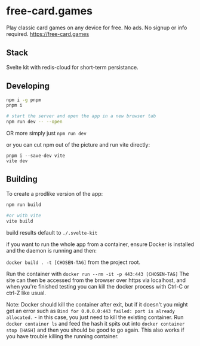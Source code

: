 # free-card.games

Play classic card games on any device for free. No ads. No signup or info required. https://free-card.games

## Stack

Svelte kit with redis-cloud for short-term persistance.

## Developing

```bash
npm i -g pnpm
pnpm i

# start the server and open the app in a new browser tab
npm run dev -- --open
```
OR more simply just 
`npm run dev`

or you can cut npm out of the picture and run vite directly:

```
pnpm i --save-dev vite
vite dev
```

## Building

To create a prodlike version of the app:

```bash
npm run build

#or with vite
vite build
```

build results default to `./.svelte-kit`

if you want to run the whole app from a container, ensure Docker is installed and the daemon is running and then:

`docker build . -t [CHOSEN-TAG]` from the project root.

Run the container with `docker run --rm -it -p 443:443 [CHOSEN-TAG]` The site can then be accessed from the browser over https via localhost, and when you're finished testing you can kill the docker process with Ctrl-C or ctrl-Z like usual. 

Note: Docker should kill the container after exit, but if it doesn't you might get an error such as `Bind for 0.0.0.0:443 failed: port is already allocated.` - in this case, you just need to kill the existing container. Run `docker container ls` and feed the hash it spits out into `docker container stop [HASH]` and then you should be good to go again. This also works if you have trouble killing the running container. 